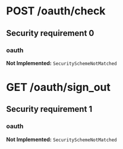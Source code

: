 # **POST** /oauth/check

## Security requirement 0

### oauth

**Not Implemented:** `SecuritySchemeNotMatched`

# **GET** /oauth/sign\_out

## Security requirement 1

### oauth

**Not Implemented:** `SecuritySchemeNotMatched`
